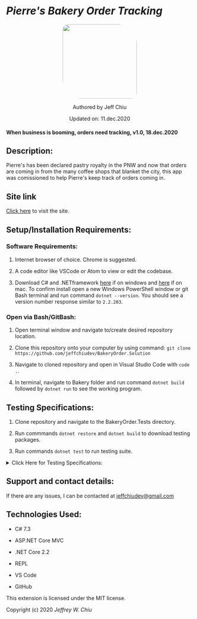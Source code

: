 # _Pierre's Bakery Order Tracking_

<div align="center">
<img src="https://github.com/jeffchiudev.png" width="200px" height="auto" style="border-radius: 15px 50px;">
</div>
<p align="center">Authored by Jeff Chiu</p>
<p align="center">Updated on: 11.dec.2020</p>

#### When business is booming, orders need tracking, v1.0, 18.dec.2020

## Description:

Pierre's has been declared pastry royalty in the PNW and now that orders are coming in from the many coffee shops that blanket the city, this app was comissioned to help Pierre's keep track of orders coming in. 

## Site link

[Click here](https://github.com/jeffchiudev/BakeryOrder.Solution) to visit the site.


## Setup/Installation Requirements:

### Software Requirements:

1. Internet browser of choice. Chrome is suggested.

2. A code editor like VSCode or Atom to view or edit the codebase.

3. Download C# and .NETframework [here](https://dotnet.microsoft.com/download/dotnet-core/2.2) if on windows and [here](https://dotnet.microsoft.com/download/thank-you/dotnet-sdk-2.2.106-macos-x64-installer) if on mac. To confirm install open a new Windows PowerShell window or git Bash terminal and run command `dotnet --version`. You should see a version number response similar to `2.2.203`.

### Open via Bash/GitBash:

1. Open terminal window and navigate to/create desired repository location.

2. Clone this repository onto your computer by using command: `git clone https://github.com/jeffchiudev/BakeryOrder.Solution`

3. Navigate to cloned repository and open in Visual Studio Code with `code .`.

4. In terminal, navigate to Bakery folder and run command `dotnet build` followed by `dotnet run` to see the working program.

## Testing Specifications:

1. Clone repository and navigate to the BakeryOrder.Tests directory.

2. Run commmands `dotnet restore` and `dotnet build` to download testing packages.

3. Run commands `dotnet test` to run testing suite. 

<details><summary>Click Here for Testing Specifications:</summary>
<p>

| Description | Input | Ouput |
| :---------- | :---- | :---- |
| Order |||
| should correctly instantiate instance of an Order | Order newOrder = new Order() | getType = Order |
| should correctly return details of an order | Order newOrder = new Order(string title, string description, int price, string date) | newOrder(title, description, price, date) |
| Order.GetAll() |||
| should correctly return an empty order list | List<Order> testOrder = Order.GetAll() | testOrder.Count = 0 |
| should correctly return an order list | Order testOrder = new Order(title,description,price,date) | List<Order> testList = new List<Order> {testOrder} |
| should correctly return a Order list with an ID number | Order testOrder = ne Order(etc..) | testOrder.Id = 1 |
| Order.Find(int searchId) |||
|should correctly return a order if searched for | Order testOrder = new Order(etc....) | Order.Find(1) = testOrder |
| Vendor |||
| should correctly instantiate Vendor class | Vendor newVendor = new Vendor() | getType = Vendor |
||||
||||
||||
||||
||||

</p>
</details>

## Support and contact details:

If there are any issues, I can be contacted at jeffchiudev@gmail.com


## Technologies Used:

- C# 7.3

- ASP.NET Core MVC

- .NET Core 2.2

- REPL

- VS Code

- GitHub

This extension is licensed under the MIT license.

Copyright (c) 2020 *_Jeffrey W. Chiu_*